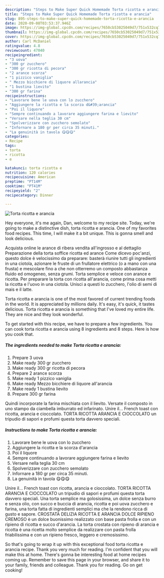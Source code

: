 ```yaml
---
description: "Steps to Make Super Quick Homemade Torta ricotta e arancia"
title: "Steps to Make Super Quick Homemade Torta ricotta e arancia"
slug: 895-steps-to-make-super-quick-homemade-torta-ricotta-e-arancia
date: 2020-09-08T03:53:37.946Z
image: https://img-global.cpcdn.com/recipes/7650cb53025049d7/751x532cq70/torta-ricotta-e-arancia-recipe-main-photo.jpg
thumbnail: https://img-global.cpcdn.com/recipes/7650cb53025049d7/751x532cq70/torta-ricotta-e-arancia-recipe-main-photo.jpg
cover: https://img-global.cpcdn.com/recipes/7650cb53025049d7/751x532cq70/torta-ricotta-e-arancia-recipe-main-photo.jpg
author: Carl McDaniel
ratingvalue: 4.8
reviewcount: 47040
recipeingredient:
- "3 uova"
- "300 gr zucchero"
- "300 gr ricotta di pecora"
- "2 arance scorza"
- "1 pizzico vaniglia"
- " Mezzo bicchiere di liquore allarancia"
- "1 bustina lievito"
- "300 gr farina"
recipeinstructions:
- "Lavorare bene le uova con lo zucchero"
- "Aggiungere la ricotta e la scorza d&#39;arancia"
- "Poi il liquore"
- "Sempre continuando a lavorare aggiungere farina e lievito"
- "Versare nella teglia 30 cm"
- "Spolverizzare con zucchero semolato"
- "Infornare a 180 gr per circa 35 minuti."
- "La genuinità in tavola 😋😋😋"
categories:
- Recipe
tags:
- torta
- ricotta
- e

katakunci: torta ricotta e 
nutrition: 120 calories
recipecuisine: American
preptime: "PT14M"
cooktime: "PT41M"
recipeyield: "2"
recipecategory: Dinner

---
```



![Torta ricotta e arancia](https://img-global.cpcdn.com/recipes/7650cb53025049d7/751x532cq70/torta-ricotta-e-arancia-recipe-main-photo.jpg)

Hey everyone, it's me again, Dan, welcome to my recipe site. Today, we're going to make a distinctive dish, torta ricotta e arancia. One of my favorites food recipes. This time, I will make it a bit unique. This is gonna smell and look delicious.

Acquista online le arance di ribera vendita all&#39;ingrosso e al dettaglio Preparazione della torta soffice ricotta ed arance Come dicevo poc&#39;anzi, questo dolce è velocissimo da preparare: basterà riunire tutti gli ingredienti in una ciotola, azionare le fruste di un frullatore elettrico (o a mano con una frusta) e mescolare fino a che non otterremo un composto abbastanza fluido ed omogeneo, senza grumi. Torta semplice e veloce con arance e ricotta. Per preparare la torta con ricotta all&#39;arancia, come prima cosa metti la ricotta e l&#39;uovo in una ciotola. Unisci a questi lo zucchero, l&#39;olio di semi di mais e il latte.

Torta ricotta e arancia is one of the most favored of current trending foods in the world. It is appreciated by millions daily. It's easy, it's quick, it tastes delicious. Torta ricotta e arancia is something that I've loved my entire life. They are nice and they look wonderful.


To get started with this recipe, we have to prepare a few ingredients. You can cook torta ricotta e arancia using 8 ingredients and 8 steps. Here is how you cook that.

<!--inarticleads1-->

##### The ingredients needed to make Torta ricotta e arancia:

1. Prepare 3 uova
1. Make ready 300 gr zucchero
1. Make ready 300 gr ricotta di pecora
1. Prepare 2 arance scorza
1. Make ready 1 pizzico vaniglia
1. Make ready  Mezzo bicchiere di liquore all&#39;arancia
1. Make ready 1 bustina lievito
1. Prepare 300 gr farina


Quindi incorporate la farina mischiata con il lievito. Versate il composto in uno stampo da ciambella imburrato ed infarinato. Unire il… French toast con ricotta, arancia e cioccolato. TORTA RICOTTA ARANCIA E CIOCCOLATO un tripudio di sapori e profumi questa torta davvero speciali. 

<!--inarticleads2-->

##### Instructions to make Torta ricotta e arancia:

1. Lavorare bene le uova con lo zucchero
1. Aggiungere la ricotta e la scorza d&#39;arancia
1. Poi il liquore
1. Sempre continuando a lavorare aggiungere farina e lievito
1. Versare nella teglia 30 cm
1. Spolverizzare con zucchero semolato
1. Infornare a 180 gr per circa 35 minuti.
1. La genuinità in tavola 😋😋😋


Unire il… French toast con ricotta, arancia e cioccolato. TORTA RICOTTA ARANCIA E CIOCCOLATO un tripudio di sapori e profumi questa torta davvero speciali. Una torta semplice ma golosissima, un dolce senza burro e senza olio, con succo e buccia di arancia, ricotta e poi uova zucchero e farina, una torta fatta di ingredienti semplici ma che la rendono ricca di gusto e sapore. CROSTATA DELIZIA RICOTTA E ARANCIA DOLCE RIPIENO CREMOSO è un dolce buonissimo realizzato con base pasta frolla e con un ripieno di ricotta e succo d&#39;arancia. La torta crostata con ripieno di arancia e ricotta è una ricetta molto semplice da realizzare con pasta frolla friabilissima e con un ripieno fresco, leggero e cremosissimo. 

So that's going to wrap it up with this exceptional food torta ricotta e arancia recipe. Thank you very much for reading. I'm confident that you will make this at home. There's gonna be interesting food at home recipes coming up. Remember to save this page in your browser, and share it to your family, friends and colleague. Thank you for reading. Go on get cooking!
